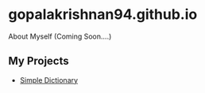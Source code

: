 # gopalakrishnan94.github.io

About Myself (Coming Soon....)

<h2>My Projects</h2>
<ul>
  <li><a href="https://gopalakrishnan94.github.io/SimpleDictionary" target="_blank">Simple Dictionary</a></li>
</ul> 
